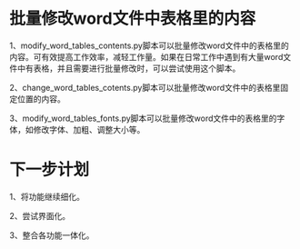 # 批量修改word文件中表格里的内容

1、modify_word_tables_contents.py脚本可以批量修改word文件中的表格里的内容。可有效提高工作效率，减轻工作量。如果在日常工作中遇到有大量word文件中有表格，并且需要进行批量修改时，可以尝试使用这个脚本。

2、change_word_tables_cotents.py脚本可以批量修改word文件中的表格里固定位置的内容。

3、modify_word_tables_fonts.py脚本可以批量修改word文件中的表格里的字体，如修改字体、加粗、调整大小等。

# 下一步计划

1、将功能继续细化。

2、尝试界面化。

3、整合各功能一体化。
